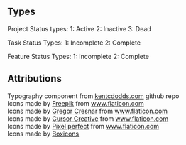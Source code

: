 ## Types

Project Status types:
1: Active
2: Inactive
3: Dead

Task Status Types:
1: Incomplete
2: Complete

Feature Status Types:
1: Incomplete
2: Complete

## Attributions

<div>Typography component from <a href="https://github.com/kentcdodds/kentcdodds.com/blob/44daf3baf854c6e3af5e0850b0352589f6382238/app/components/typography.tsx">kentcdodds.com</a> github repo</div>

<div>Icons made by <a href="https://www.freepik.com" title="Freepik">Freepik</a> from <a href="https://www.flaticon.com/" title="Flaticon">www.flaticon.com</a></div>

<div>Icons made by <a href="https://www.flaticon.com/authors/gregor-cresnar" title="Gregor Cresnar">Gregor Cresnar</a> from <a href="https://www.flaticon.com/" title="Flaticon">www.flaticon.com</a></div>

<div>Icons made by <a href="https://www.flaticon.com/authors/cursor-creative" title="Cursor Creative">Cursor Creative</a> from <a href="https://www.flaticon.com/" title="Flaticon">www.flaticon.com</a></div>

<div>Icons made by <a href="https://www.flaticon.com/authors/pixel-perfect" title="Pixel perfect">Pixel perfect</a> from <a href="https://www.flaticon.com/" title="Flaticon">www.flaticon.com</a></div>

<div>Icons made by <a href="https://github.com/atisawd/boxicons" title="boxicons">Boxicons</a></div>

